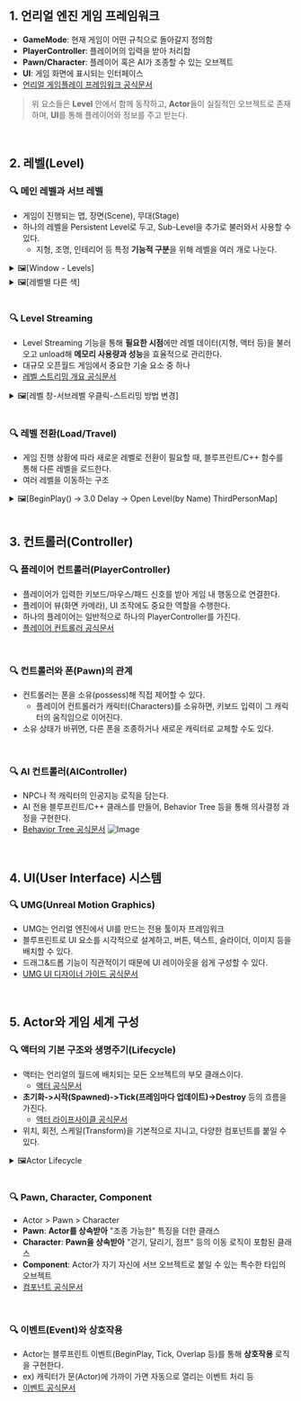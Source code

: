## 1. 언리얼 엔진 게임 프레임워크
- **GameMode**: 현재 게임이 어떤 규칙으로 돌아갈지 정의함
- **PlayerController**: 플레이어의 입력을 받아 처리함
- **Pawn/Character**: 플레이어 혹은 AI가 조종할 수 있는 오브젝트
- **UI**: 게임 화면에 표시되는 인터페이스
- [언리얼 게임플레이 프레임워크 공식문서](https://dev.epicgames.com/documentation/ko-kr/unreal-engine/gameplay-framework-in-unreal-engine)
> 위 요소들은 **Level** 안에서 함께 동작하고, **Actor**들이 실질적인 오브젝트로 존재하며, **UI**를 통해 플레이어와 정보를 주고 받는다.

<br/>

## 2. 레벨(Level)
### 🔍 메인 레벨과 서브 레벨
- 게임이 진행되는 맵, 장면(Scene), 무대(Stage)
- 하나의 레벨을 Persistent Level로 두고, Sub-Level을 추가로 불러와서 사용할 수 있다.
  - 지형, 조명, 인테리어 등 특정 **기능적 구분**을 위해 레벨을 여러 개로 나눈다.
<details>
  <summary>🖼️[Window - Levels]</summary>
  <img src="https://github.com/user-attachments/assets/857db64f-801d-4b35-b13a-8952e114a6d9" alt="Window - Levels">
</details>

<details>
  <summary>🖼️[레벨별 다른 색]</summary>
  <img src="https://github.com/user-attachments/assets/d128f64d-2cc6-4e99-bc9e-faa7014c19d1" alt="레벨별 다른 색">
</details>

<br/>

### 🔍 Level Streaming
- Level Streaming 기능을 통해 **필요한 시점**에만 레벨 데이터(지형, 액터 등)을 불러오고 unload해 **메모리 사용량과 성능**을 효율적으로 관리한다.
- 대규모 오픈월드 게임에서 중요한 기술 요소 중 하나
- [레벨 스트리밍 개요 공식문서](https://dev.epicgames.com/documentation/ko-kr/unreal-engine/level-streaming-overview-in-unreal-engine)
<details>
  <summary>🖼️[레벨 창-서브레벨 우클릭-스트리밍 방법 변경]</summary>
  <img src="https://github.com/user-attachments/assets/24d38c80-4b76-4e6a-8381-7d73e6d3e634" alt="레벨 창-서브레벨 우클릭-스트리밍 방법 변경">
</details>

<br/>

### 🔍 레벨 전환(Load/Travel)
- 게임 진행 상황에 따라 새로운 레벨로 전환이 필요할 때, 블루프린트/C++ 함수를 통해 다른 레벨을 로드한다.
- 여러 레벨을 이동하는 구조
<details>
  <summary>🖼️[BeginPlay() -> 3.0 Delay -> Open Level(by Name) ThirdPersonMap]</summary>
  <img src="https://github.com/user-attachments/assets/b7ddd144-ee7d-41f2-8a2b-496ed21f43fa" alt="레벨 전환 실습">
</details>

<br/>

## 3. 컨트롤러(Controller)
### 🔍 플레이어 컨트롤러(PlayerController)
- 플레이어가 입력한 키보드/마우스/패드 신호를 받아 게임 내 행동으로 연결한다.
- 플레이어 뷰(화면 카메라), UI 조작에도 중요한 역할을 수행한다.
- 하나의 플레이어는 일반적으로 하나의 PlayerController를 가진다.
- [플레이어 컨트롤러 공식문서](https://dev.epicgames.com/documentation/ko-kr/unreal-engine/player-controllers-in-unreal-engine)

<br/>

### 🔍 컨트롤러와 폰(Pawn)의 관계
- 컨트롤러는 폰을 소유(possess)해 직접 제어할 수 있다.
  - 플레이어 컨트롤러가 캐릭터(Characters)를 소유하면, 키보드 입력이 그 캐릭터의 움직임으로 이어진다.
- 소유 상태가 바뀌면, 다른 폰을 조종하거나 새로운 캐릭터로 교체할 수도 있다.

<br/>

### 🔍 AI 컨트롤러(AIController)
- NPC나 적 캐릭터의 인공지능 로직을 담는다.
- AI 전용 블루프린트/C++ 클래스를 만들어, Behavior Tree 등을 통해 의사결정 과정을 구현한다.
- [Behavior Tree 공식문서](https://dev.epicgames.com/documentation/ko-kr/unreal-engine/behavior-tree-in-unreal-engine---overview)
![Image](https://github.com/user-attachments/assets/06b5b25d-b067-44e9-8114-452d64d04d67)


<br/>

## 4. UI(User Interface) 시스템
### 🔍 UMG(Unreal Motion Graphics)
- UMG는 언리얼 엔진에서 UI를 만드는 전용 툴이자 프레임워크
- 블루프린트로 UI 요소를 시각적으로 설계하고, 버튼, 텍스트, 슬라이더, 이미지 등을 배치할 수 있다.
- 드래그&드롭 기능이 직관적이기 때문에 UI 레이아웃을 쉽게 구성할 수 있다.
- [UMG UI 디자이너 가이드 공식문서](https://dev.epicgames.com/documentation/ko-kr/unreal-engine/umg-ui-designer-quick-start-guide-in-unreal-engine)

<br/>

## 5. Actor와 게임 세계 구성
### 🔍 액터의 기본 구조와 생명주기(Lifecycle)
- 액터는 언리얼의 월드에 배치되는 모든 오브젝트의 부모 클래스이다.
  - [액터 공식문서](https://dev.epicgames.com/documentation/ko-kr/unreal-engine/actors-in-unreal-engine)
- **초기화->시작(Spawned)->Tick(프레임마다 업데이트)->Destroy** 등의 흐름을 가진다.
  - [액터 라이프사이클 공식문서](https://dev.epicgames.com/documentation/ko-kr/unreal-engine/unreal-engine-actor-lifecycle)
- 위치, 회전, 스케일(Transform)을 기본적으로 지니고, 다양한 컴포넌트를 붙일 수 있다.

<details>
  <summary>🖼️Actor Lifecycle</summary>
  <img src="https://github.com/user-attachments/assets/61e968e2-3258-47f4-b36a-db518516d377" alt="Actor Lifecycle">
</details>

<br/>

### 🔍 Pawn, Character, Component
- Actor > Pawn > Character
- **Pawn**: **Actor를 상속받아** "조종 가능한" 특징을 더한 클래스
- **Character**: **Pawn을 상속받아** "걷기, 달리기, 점프" 등의 이동 로직이 포함된 클래스
- **Component**: Actor가 자기 자신에 서브 오브젝트로 붙일 수 있는 특수한 타입의 오브젝트
- [컴포넌트 공식문서](https://dev.epicgames.com/documentation/ko-kr/unreal-engine/components-in-unreal-engine)

<br/>

### 🔍 이벤트(Event)와 상호작용
- Actor는 블루프린트 이벤트(BeginPlay, Tick, Overlap 등)를 통해 **상호작용** 로직을 구현한다.
- ex) 캐릭터가 문(Actor)에 가까이 가면 자동으로 열리는 이벤트 처리 등
- [이벤트 공식문서](https://dev.epicgames.com/documentation/ko-kr/unreal-engine/events-in-unreal-engine)

<br/>
